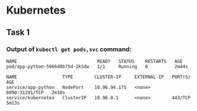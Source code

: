 # Kubernetes

## Task 1

### Output of `kubectl get pods,svc` command:
```
NAME                              READY   STATUS    RESTARTS   AGE
pod/app-python-5966d8b75d-2k5dw   1/1     Running   0          2m44s

NAME                 TYPE        CLUSTER-IP     EXTERNAL-IP   PORT(S)          AGE
service/app-python   NodePort    10.96.94.175   <none>        8090:31291/TCP   2m38s
service/kubernetes   ClusterIP   10.96.0.1      <none>        443/TCP          5m13s
```